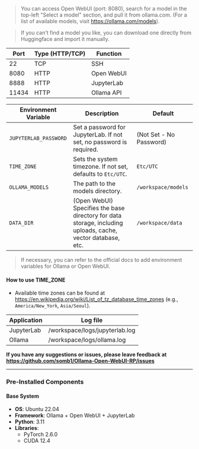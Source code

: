 > You can access Open WebUI (port: 8080), search for a model in the top-left "Select a model" section, and pull it from ollama.com. (For a list of available models, visit <https://ollama.com/models>). 

> If you can't find a model you like, you can download one directly from Huggingface and import it manually.

| Port | Type (HTTP/TCP) | Function     |
|------|-----------------|--------------|
| 22   | TCP             | SSH          |
| 8080 | HTTP            | Open WebUI |
| 8888 | HTTP            | JupyterLab  |
| 11434 | HTTP            | Ollama API  |

| Environment Variable     | Description                                                                 | Default      |
|--------------------------|-----------------------------------------------------------------------------|--------------|
| `JUPYTERLAB_PASSWORD`    | Set a password for JupyterLab. If not set, no password is required.         | (Not Set - No Password) |
| `TIME_ZONE`           | Sets the system timezone. If not set, defaults to `Etc/UTC`.                | `Etc/UTC`    |
| `OLLAMA_MODELS` | The path to the models directory.| `/workspace/models` |
| `DATA_DIR` | (Open WebUI) Specifies the base directory for data storage, including uploads, cache, vector database, etc. | `/workspace/data` |

> If necessary, you can refer to the official docs to add environment variables for Ollama or Open WebUI.

#### **How to use TIME_ZONE**

- Available time zones can be found at <https://en.wikipedia.org/wiki/List_of_tz_database_time_zones> (e.g., `America/New_York`, `Asia/Seoul`).

| Application | Log file                         |
|-------------|----------------------------------|
| JupyterLab  | /workspace/logs/jupyterlab.log |
| Ollama | /workspace/logs/ollama.log |

**If you have any suggestions or issues, please leave feedback at <https://github.com/somb1/Ollama-Open-WebUI-RP/issues>**

---

### **Pre-Installed Components**

#### **Base System**

- **OS**: Ubuntu 22.04
- **Framework**: Ollama + Open WebUI + JupyterLab
- **Python**: 3.11
- **Libraries**:
  - PyTorch 2.6.0
  - CUDA 12.4